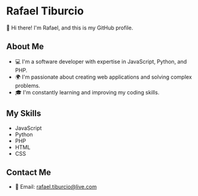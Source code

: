 # Rafael Tiburcio

👋 Hi there! I'm Rafael, and this is my GitHub profile.

## About Me

- 💻 I'm a software developer with expertise in JavaScript, Python, and PHP.
- 🌍 I'm passionate about creating web applications and solving complex problems.
- 🎓 I'm constantly learning and improving my coding skills.


## My Skills

- JavaScript
- Python
- PHP
- HTML
- CSS

## Contact Me

- 📧 Email: rafael.tiburcio@live.com
